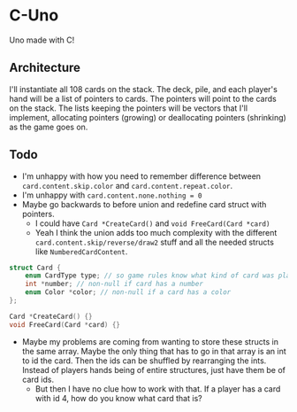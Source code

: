 # C-Uno

Uno made with C!

## Architecture

I'll instantiate all 108 cards on the stack. The deck, pile, and each player's hand will be a list of pointers to cards. The pointers will point to the cards on the stack. The lists keeping the pointers will be vectors that I'll implement, allocating pointers (growing) or deallocating pointers (shrinking) as the game goes on.

## Todo

- I'm unhappy with how you need to remember difference between `card.content.skip.color` and `card.content.repeat.color`.
- I'm unhappy with `card.content.none.nothing = 0`
- Maybe go backwards to before union and redefine card struct with pointers.
	- I could have `Card *CreateCard()` and `void FreeCard(Card *card)`
	- Yeah I think the union adds too much complexity with the different `card.content.skip/reverse/draw2` stuff and all the needed structs like `NumberedCardContent`.
```c
struct Card {
	enum CardType type; // so game rules know what kind of card was played and what to do
	int *number; // non-null if card has a number
	enum Color *color; // non-null if a card has a color
};

Card *CreateCard() {}
void FreeCard(Card *card) {}
```

- Maybe my problems are coming from wanting to store these structs in the same array. Maybe the only thing that has to go in that array is an int to id the card. Then the ids can be shuffled by rearranging the ints. Instead of players hands being of entire structures, just have them be of card ids.
	- But then I have no clue how to work with that. If a player has a card with id 4, how do you know what card that is?
